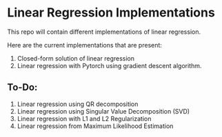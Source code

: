 # Linear Regression Implementations

This repo will contain different implementations of linear regression.

Here are the current implementations that are present:

1. Closed-form solution of linear regression
2. Linear regression with Pytorch using gradient descent algorithm.

## To-Do:
1. Linear regression using QR decomposition
2. Linear regression using Singular Value Decomposition (SVD)
3. Linear regression with L1 and L2 Regularization
4. Linear regression from Maximum Likelihood Estimation



